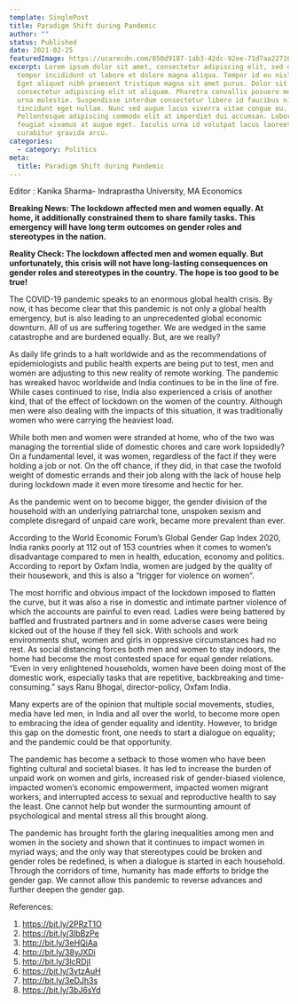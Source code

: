 ```yaml
---
template: SinglePost
title: Paradigm Shift during Pandemic
author: ""
status: Published
date: 2021-02-25
featuredImage: https://ucarecdn.com/850d9187-1ab3-42dc-92ee-71d7aa227167/-/crop/999x568/0,0/-/preview/
excerpt: Lorem ipsum dolor sit amet, consectetur adipiscing elit, sed do eiusmod
  tempor incididunt ut labore et dolore magna aliqua. Tempor id eu nisl nunc.
  Eget aliquet nibh praesent tristique magna sit amet purus. Dolor sit amet
  consectetur adipiscing elit ut aliquam. Pharetra convallis posuere morbi leo
  urna molestie. Suspendisse interdum consectetur libero id faucibus nisl
  tincidunt eget nullam. Nunc sed augue lacus viverra vitae congue eu.
  Pellentesque adipiscing commodo elit at imperdiet dui accumsan. Lobortis
  feugiat vivamus at augue eget. Iaculis urna id volutpat lacus laoreet non
  curabitur gravida arcu.
categories:
  - category: Politics
meta:
  title: Paradigm Shift during Pandemic
---
```

Editor : Kanika Sharma- Indraprastha University, MA Economics

**Breaking News: The lockdown affected men and women equally. At home, it additionally constrained them to share family tasks. This emergency will have long term outcomes on gender roles and stereotypes in the nation.**

**Reality Check: The lockdown affected men and women equally. But unfortunately, this crisis will not have long-lasting consequences on gender roles and stereotypes in the country. The hope is too good to be true!**

The COVID-19 pandemic speaks to an enormous global health crisis. By now, it has become clear that this pandemic is not only a global health emergency, but is also leading to an unprecedented global economic downturn. All of us are suffering together. We are wedged in the same catastrophe and are burdened equally. But, are we really?

As daily life grinds to a halt worldwide and as the recommendations of epidemiologists and public health experts are being put to test, men and women are adjusting to this new reality of remote working. The pandemic has wreaked havoc worldwide and India continues to be in the line of fire. While cases continued to rise, India also experienced a crisis of another kind, that of the effect of lockdown on the women of the country. Although men were also dealing with the impacts of this situation, it was traditionally women who were carrying the heaviest load.

While both men and women were stranded at home, who of the two was managing the torrential slide of domestic chores and care work lopsidedly? On a fundamental level, it was women, regardless of the fact if they were holding a job or not. On the off chance, if they did, in that case the twofold weight of domestic errands and their job along with the lack of house help during lockdown made it even more tiresome and hectic for her.

As the pandemic went on to become bigger, the gender division of the household with an underlying patriarchal tone, unspoken sexism and complete disregard of unpaid care work, became more prevalent than ever.

According to the World Economic Forum’s Global Gender Gap Index 2020, India ranks poorly at 112 out of 153 countries when it comes to women’s disadvantage compared to men in health, education, economy and politics. According to report by Oxfam India, women are judged by the quality of their housework, and this is also a “trigger for violence on women”.

The most horrific and obvious impact of the lockdown imposed to flatten the curve, but it was also a rise in domestic and intimate partner violence of which the accounts are painful to even read. Ladies were being battered by baffled and frustrated partners and in some adverse cases were being kicked out of the house if they fell sick. With schools and work environments shut, women and girls in oppressive circumstances had no rest. As social distancing forces both men and women to stay indoors, the home had become the most contested space for equal gender relations. “Even in very enlightened households, women have been doing most of the domestic work, especially tasks that are repetitive, backbreaking and time-consuming.” says Ranu Bhogal, director-policy, Oxfam India.

Many experts are of the opinion that multiple social movements, studies, media have led men, in India and all over the world, to become more open to embracing the idea of gender equality and identity. However, to bridge this gap on the domestic front, one needs to start a dialogue on equality; and the pandemic could be that opportunity.

The pandemic has become a setback to those women who have been fighting cultural and societal biases. It has led to increase the burden of unpaid work on women and girls, increased risk of gender-biased violence, impacted women’s economic empowerment, impacted women migrant workers, and interrupted access to sexual and reproductive health to say the least. One cannot help but wonder the surmounting amount of psychological and mental stress all this brought along.

The pandemic has brought forth the glaring inequalities among men and women in the society and shown that it continues to impact women in myriad ways; and the only way that stereotypes could be broken and gender roles be redefined, is when a dialogue is started in each household. Through the corridors of time, humanity has made efforts to bridge the gender gap. We cannot allow this pandemic to reverse advances and further deepen the gender gap.

References:

1. <https://bit.ly/2PRzT1O>
2. <https://bit.ly/3lbBzPe>
3. <http://bit.ly/3eHQiAa>
4. <http://bit.ly/38yJXDi>
5. <http://bit.ly/3lcRDjI>
6. <https://bit.ly/3vtzAuH>
7. <http://bit.ly/3eDJh3s>
8. <https://bit.ly/3bJ6sYd>